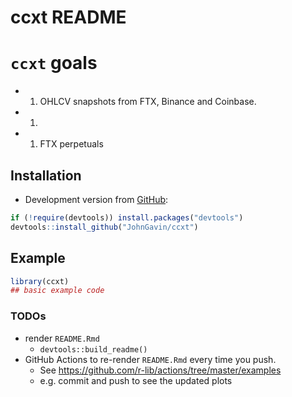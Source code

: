ccxt README
================

<!-- README.md is generated from README.qmd. 
  Please edit that file. 
-->

# `ccxt` goals

<!-- badges: start -->
<!-- badges: end -->

-   1.  OHLCV snapshots from FTX, Binance and Coinbase.

-   1.  

-   1.  FTX perpetuals

## Installation

<!-- You can install the released version of ccxt from [CRAN](https://CRAN.R-project.org) with: 
``` r
install.packages("ccxt")
```
-->

-   Development version from
    [GitHub](https://github.com/JohnGavin/ccxt):

``` r
if (!require(devtools)) install.packages("devtools")
devtools::install_github("JohnGavin/ccxt")
```

## Example

``` r
library(ccxt)
## basic example code
```

### TODOs

-   render `README.Rmd`
    -   `devtools::build_readme()`
-   GitHub Actions to re-render `README.Rmd` every time you push.
    -   See <https://github.com/r-lib/actions/tree/master/examples>
    -   e.g. commit and push to see the updated plots
